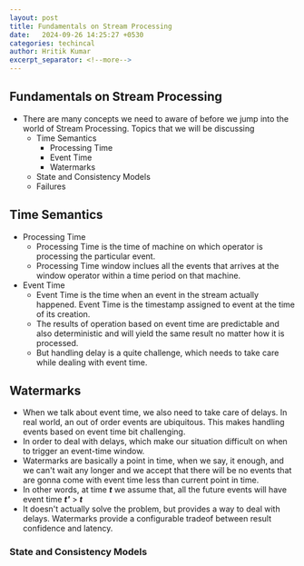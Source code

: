 ```yaml
---
layout: post
title: Fundamentals on Stream Processing
date:   2024-09-26 14:25:27 +0530
categories: techincal
author: Hritik Kumar
excerpt_separator: <!--more-->
---
```

## Fundamentals on Stream Processing
- There are many concepts we need to aware of before we jump into the world of Stream Processing.
Topics that we will be discussing
  - Time Semantics
    - Processing Time
    - Event Time
    - Watermarks
  - State and Consistency Models
  - Failures

## Time Semantics
- Processing Time
  - Processing Time is the time of machine on which operator is processing the particular event.
  - Processing Time window inclues all the events that arrives at the window operator within a time period on that machine.
- Event Time
  - Event Time is the time when an event in the stream actually happened. Event Time is the timestamp assigned to event at the time of its creation.
  - The results of operation based on event time are predictable and also deterministic and will yield the same result no matter how it is processed.
  - But handling delay is a quite challenge, which needs to take care while dealing with event time.

## Watermarks
- When we talk about event time, we also need to take care of delays. In real world, an out of order events are ubiquitous. This makes handling events based on event time bit challenging.
- In order to deal with delays, which make our situation difficult on when to trigger an event-time window.
- Watermarks are basically a point in time, when we say, it enough, and we can't wait any longer and we accept that there will be no events that are gonna come with event time less than current point in time.
- In other words, at time ***t*** we assume that, all the future events will have event time ***t'*** > ***t***
- It doesn't actually solve the problem, but provides a way to deal with delays. Watermarks provide a configurable tradeof between result confidence and latency.


### State and Consistency Models 